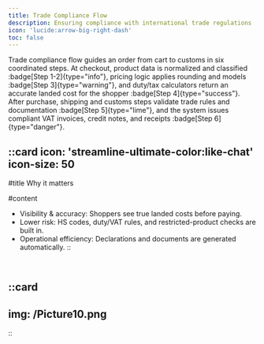 ```yaml
---
title: Trade Compliance Flow
description: Ensuring compliance with international trade regulations
icon: 'lucide:arrow-big-right-dash'
toc: false
---
```


Trade compliance flow guides an order from cart to customs in six coordinated steps. At checkout, product data is normalized and classified :badge[Step 1-2]{type="info"}, pricing logic applies rounding and models :badge[Step 3]{type="warning"}, and duty/tax calculators return an accurate landed cost for the shopper :badge[Step 4]{type="success"}. After purchase, shipping and customs steps validate trade rules and documentation :badge[Step 5]{type="lime"}, and the system issues compliant VAT invoices, credit notes, and receipts :badge[Step 6]{type="danger"}.

::card
icon: 'streamline-ultimate-color:like-chat'
icon-size: 50
---

#title
Why it matters

#content
- Visibility & accuracy: Shoppers see true landed costs before paying.
- Lower risk: HS codes, duty/VAT rules, and restricted-product checks are built in.
- Operational efficiency: Declarations and documents are generated automatically.
::

<br>

::card
---
img: /Picture10.png
---
::